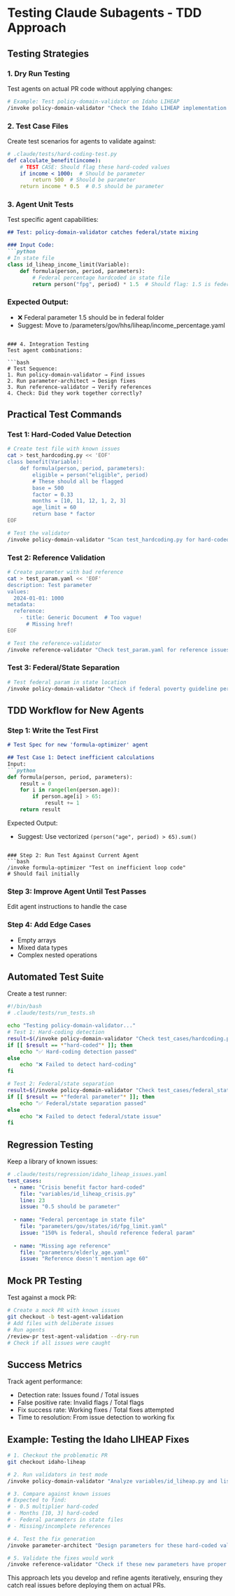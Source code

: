 # Testing Claude Subagents - TDD Approach

## Testing Strategies

### 1. Dry Run Testing
Test agents on actual PR code without applying changes:
```bash
# Example: Test policy-domain-validator on Idaho LIHEAP
/invoke policy-domain-validator "Check the Idaho LIHEAP implementation in PR #6444 for domain issues but DO NOT make any changes, just report what you find"
```

### 2. Test Case Files
Create test scenarios for agents to validate against:

```yaml
# .claude/tests/hard-coding-test.py
def calculate_benefit(income):
    # TEST CASE: Should flag these hard-coded values
    if income < 1000:  # Should be parameter
        return 500  # Should be parameter
    return income * 0.5  # 0.5 should be parameter
```

### 3. Agent Unit Tests
Test specific agent capabilities:

```markdown
## Test: policy-domain-validator catches federal/state mixing

### Input Code:
```python
# In state file
class id_liheap_income_limit(Variable):
    def formula(person, period, parameters):
        # Federal percentage hardcoded in state file
        return person("fpg", period) * 1.5  # Should flag: 1.5 is federal
```

### Expected Output:
- ❌ Federal parameter 1.5 should be in federal folder
- Suggest: Move to /parameters/gov/hhs/liheap/income_percentage.yaml
```

### 4. Integration Testing
Test agent combinations:

```bash
# Test Sequence:
1. Run policy-domain-validator → Find issues
2. Run parameter-architect → Design fixes  
3. Run reference-validator → Verify references
4. Check: Did they work together correctly?
```

## Practical Test Commands

### Test 1: Hard-Coded Value Detection
```bash
# Create test file with known issues
cat > test_hardcoding.py << 'EOF'
class benefit(Variable):
    def formula(person, period, parameters):
        eligible = person("eligible", period)
        # These should all be flagged
        base = 500  
        factor = 0.33
        months = [10, 11, 12, 1, 2, 3]
        age_limit = 60
        return base * factor
EOF

# Test the validator
/invoke policy-domain-validator "Scan test_hardcoding.py for hard-coded values"
```

### Test 2: Reference Validation
```bash
# Create parameter with bad reference
cat > test_param.yaml << 'EOF'
description: Test parameter
values:
  2024-01-01: 1000
metadata:
  reference:
    - title: Generic Document  # Too vague!
      # Missing href!
EOF

# Test the reference-validator
/invoke reference-validator "Check test_param.yaml for reference issues"
```

### Test 3: Federal/State Separation
```bash
# Test federal param in state location
/invoke policy-domain-validator "Check if federal poverty guideline percentage (150%) should be in state folder at /parameters/gov/states/id/liheap/fpg_percentage.yaml"
```

## TDD Workflow for New Agents

### Step 1: Write the Test First
```markdown
# Test Spec for new 'formula-optimizer' agent

## Test Case 1: Detect inefficient calculations
Input:
```python
def formula(person, period, parameters):
    result = 0
    for i in range(len(person.age)):
        if person.age[i] > 65:
            result += 1
    return result
```

Expected Output:
- Suggest: Use vectorized `(person("age", period) > 65).sum()`
```

### Step 2: Run Test Against Current Agent
```bash
/invoke formula-optimizer "Test on inefficient loop code"
# Should fail initially
```

### Step 3: Improve Agent Until Test Passes
Edit agent instructions to handle the case

### Step 4: Add Edge Cases
- Empty arrays
- Mixed data types  
- Complex nested operations

## Automated Test Suite

Create a test runner:
```bash
#!/bin/bash
# .claude/tests/run_tests.sh

echo "Testing policy-domain-validator..."
# Test 1: Hard-coding detection
result=$(/invoke policy-domain-validator "Check test_cases/hardcoding.py")
if [[ $result == *"hard-coded"* ]]; then
    echo "✅ Hard-coding detection passed"
else
    echo "❌ Failed to detect hard-coding"
fi

# Test 2: Federal/state separation
result=$(/invoke policy-domain-validator "Check test_cases/federal_state.py")
if [[ $result == *"federal parameter"* ]]; then
    echo "✅ Federal/state separation passed"
else
    echo "❌ Failed to detect federal/state issue"
fi
```

## Regression Testing

Keep a library of known issues:
```yaml
# .claude/tests/regression/idaho_liheap_issues.yaml
test_cases:
  - name: "Crisis benefit factor hard-coded"
    file: "variables/id_liheap_crisis.py"
    line: 23
    issue: "0.5 should be parameter"
    
  - name: "Federal percentage in state file"
    file: "parameters/gov/states/id/fpg_limit.yaml"
    issue: "150% is federal, should reference federal param"
    
  - name: "Missing age reference"
    file: "parameters/elderly_age.yaml"
    issue: "Reference doesn't mention age 60"
```

## Mock PR Testing

Test against a mock PR:
```bash
# Create a mock PR with known issues
git checkout -b test-agent-validation
# Add files with deliberate issues
# Run agents
/review-pr test-agent-validation --dry-run
# Check if all issues were caught
```

## Success Metrics

Track agent performance:
- Detection rate: Issues found / Total issues
- False positive rate: Invalid flags / Total flags
- Fix success rate: Working fixes / Total fixes attempted
- Time to resolution: From issue detection to working fix

## Example: Testing the Idaho LIHEAP Fixes

```bash
# 1. Checkout the problematic PR
git checkout idaho-liheap

# 2. Run validators in test mode
/invoke policy-domain-validator "Analyze variables/id_liheap.py and list all issues found. DO NOT fix anything."

# 3. Compare against known issues
# Expected to find:
# - 0.5 multiplier hard-coded
# - Months [10, 3] hard-coded  
# - Federal parameters in state files
# - Missing/incomplete references

# 4. Test the fix generation
/invoke parameter-architect "Design parameters for these hard-coded values: 0.5, months 10 and 3"

# 5. Validate the fixes would work
/invoke reference-validator "Check if these new parameters have proper references"
```

This approach lets you develop and refine agents iteratively, ensuring they catch real issues before deploying them on actual PRs.